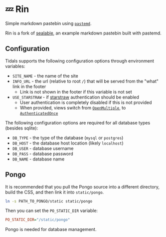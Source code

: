 # 💤 Rin

Simple markdown pastebin using [`pastemd`](https://github.com/hkauso/pastemd).

Rin is a fork of [sealable](https://github.com/hkauso/sealable), an example markdown pastebin built with pastemd.

## Configuration

Tidals supports the following configuration options through environment variables:

* `SITE_NAME` - the name of the site
* `INFO_URL` - the url (relative to root `/`) that will be served from the "what" link in the footer
  * Link is not shown in the footer if this variable is not set
* `USE_STARSTRAW` - if [starstraw](https://github.com/hkauso/starstraw) authentication should be enabled
  * User authentication is completely disabled if this is not provided
  * When provided, views switch from [`OpenMultiple`](https://docs.rs/pastemd/latest/pastemd/database/enum.ViewMode.html#variant.OpenMultiple), to [`AuthenticatedOnce`](https://docs.rs/pastemd/latest/pastemd/database/enum.ViewMode.html#variant.AuthenticatedOnce)

The following configuration options are required for all database types (besides sqlite):

* `DB_TYPE` - the type of the database (`mysql` or `postgres`)
* `DB_HOST` - the database host location (likely `localhost`)
* `DB_USER` - database username
* `DB_PASS` - database password
* `DB_NAME` - database name

## Pongo

It is recommended that you pull the Pongo source into a different directory, build the CSS, and then link it into `static/pongo`.

```bash
ln -s PATH_TO_PONGO/static static/pongo
```

Then you can set the `PO_STATIC_DIR` variable:

```ini
PO_STATIC_DIR="/static/pongo"
```

Pongo is needed for database management.
